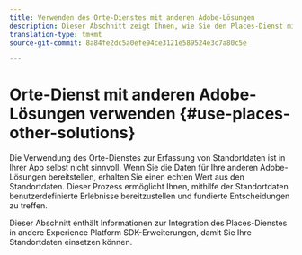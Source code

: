 ```yaml
---
title: Verwenden des Orte-Dienstes mit anderen Adobe-Lösungen
description: Dieser Abschnitt zeigt Ihnen, wie Sie den Places-Dienst mit anderen Adobe-Lösungen verwenden.
translation-type: tm+mt
source-git-commit: 8a84fe2dc5a0efe94ce3121e589524e3c7a80c5e

---
```



# Orte-Dienst mit anderen Adobe-Lösungen verwenden {#use-places-other-solutions}

Die Verwendung des Orte-Dienstes zur Erfassung von Standortdaten ist in Ihrer App selbst nicht sinnvoll. Wenn Sie die Daten für Ihre anderen Adobe-Lösungen bereitstellen, erhalten Sie einen echten Wert aus den Standortdaten. Dieser Prozess ermöglicht Ihnen, mithilfe der Standortdaten benutzerdefinierte Erlebnisse bereitzustellen und fundierte Entscheidungen zu treffen.

Dieser Abschnitt enthält Informationen zur Integration des Places-Dienstes in andere Experience Platform SDK-Erweiterungen, damit Sie Ihre Standortdaten einsetzen können.